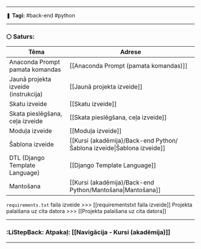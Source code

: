 ___

❚ **Tagi:** #back-end #python 

---
### ⬡ Saturs:

| Tēma                                 | Adrese                                                                 |
| ------------------------------------ | ---------------------------------------------------------------------- |
| Anaconda Prompt pamata komandas      | [[Anaconda Prompt (pamata komandas)]]                                  |
| Jaunā projekta izveide (instrukcija) | [[Jaunā projekta izveide]]                                             |
| Skatu izveide                        | [[Skatu izveide]]                                                      |
| Skata pieslēgšana, ceļa izveide      | [[Skata pieslēgšana, ceļa izveide]]                                    |
| Moduļa izveide                       | [[Moduļa izveide]]                                                     |
| Šablona izveide                      | [[Kursi (akadēmija)/Back-end Python/Šablona izveide\|Šablona izveide]] |
| DTL (Django Template Language)       | [[Django Template Language]]                                           |
| Mantošana                            | [[Kursi (akadēmija)/Back-end Python/Mantošana\|Mantošana]]             |

`requirements.txt` faila izveide >>>  [[requirementstxt faila izveide]]
Projekta palaišana uz cita datora >>> [[Projekta palaišana uz cita datora]]

---
### :LiStepBack: Atpakaļ: [[Navigācija - Kursi (akadēmija)]]

___